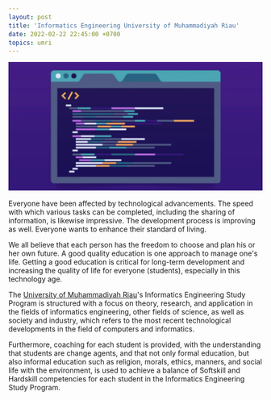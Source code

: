 ```yaml
---
layout: post
title: 'Informatics Engineering University of Muhammadiyah Riau'
date: 2022-02-22 22:45:00 +0700
topics: umri
---
```


![Fasilkom UMRI](/images/fasilkom-umri.png)

Everyone have been affected by technological advancements. The speed with which various tasks can be completed, including the sharing of information, is likewise impressive. The development process is improving as well. Everyone wants to enhance their standard of living.

We all believe that each person has the freedom to choose and plan his or her own future. A good quality education is one approach to manage one's life. Getting a good education is critical for long-term development and increasing the quality of life for everyone (students), especially in this technology age.

The [University of Muhammadiyah Riau](https://umri.ac.id)'s Informatics Engineering Study Program is structured with a focus on theory, research, and application in the fields of informatics engineering, other fields of science, as well as society and industry, which refers to the most recent technological developments in the field of computers and informatics.

Furthermore, coaching for each student is provided, with the understanding that students are change agents, and that not only formal education, but also informal education such as religion, morals, ethics, manners, and social life with the environment, is used to achieve a balance of Softskill and Hardskill competencies for each student in the Informatics Engineering Study Program.
